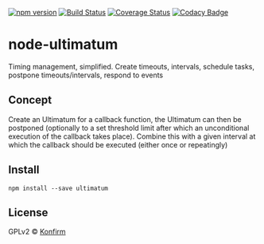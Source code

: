 [![npm version](https://badge.fury.io/js/ultimatum.svg)](http://badge.fury.io/js/ultimatum)
[![Build Status](https://travis-ci.org/konfirm/node-ultimatum.svg?branch=master)](https://travis-ci.org/konfirm/node-ultimatum)
[![Coverage Status](https://coveralls.io/repos/konfirm/node-polymorphic/badge.svg?branch=master)](https://coveralls.io/r/konfirm/node-ultimatum?branch=master)
[![Codacy Badge](https://www.codacy.com/project/badge/f0865afea73f4b3f9f7cc4fd1c60510a)](https://www.codacy.com/app/rogier/node-ultimatum)

# node-ultimatum
Timing management, simplified. Create timeouts, intervals, schedule tasks, postpone timeouts/intervals, respond to events

## Concept
Create an Ultimatum for a callback function, the Ultimatum can then be postponed (optionally to a set threshold limit after which an unconditional execution of the callback takes place). Combine this with a given interval at which the callback should be executed (either once or repeatingly)

## Install
```
npm install --save ultimatum
```

## License
GPLv2 © [Konfirm](https://konfirm.eu)
